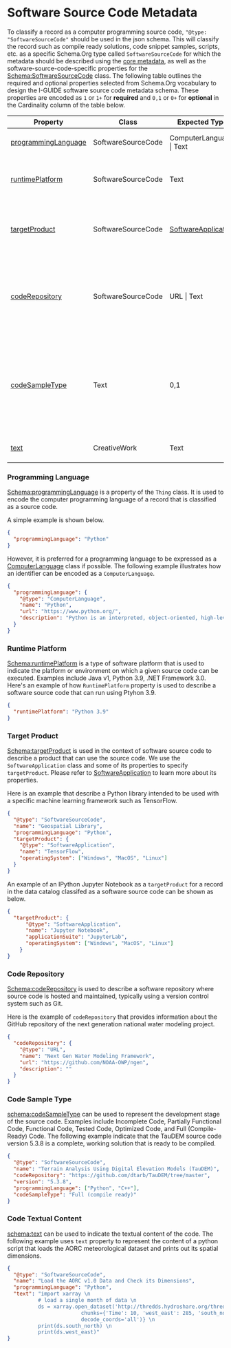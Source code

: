 
# Software Source Code Metadata

To classify a record as a computer programming source code, `"@type: "SoftwareSourceCode"` should be used in the json schema. This will classify the record such as compile ready solutions, code snippet samples, scripts, etc. as a specific Schema.Org type called `SoftwareSourceCode` for which the metadata should be described using the [core metadata](https://github.com/I-GUIDE/data-catalog/blob/main/schema/core.md), as well as the software-source-code-specific properties for the [Schema:SoftwareSourceCode](https://schema.org/SoftwareSourceCode) class. The following table outlines the required and optional properties selected from Schema.Org vocabulary to design the I-GUIDE software source code metadata schema. These properties are encoded as `1` or `1+` for **required** and `0,1` or `0+` for **optional** in the Cardinality column of the table below.

|Property|Class|Expected Type|Cardinality|Description|
|---|---|---|---|---|
| [programmingLanguage](https://schema.org/programmingLanguage) | SoftwareSourceCode | ComputerLanguage \| Text | 1+ | The computer programming language |
| [runtimePlatform](https://schema.org/runtimePlatform) | SoftwareSourceCode | Text | 1+ | Runtime platform or script interpreter dependencies |
| [targetProduct](https://schema.org/targetProduct) | SoftwareSourceCode | [SoftwareApplication](https://github.com/I-GUIDE/data-catalog/blob/main/schema/softwareapp.md) | 1+ | Target Operating System or Product to which the code applies |
| [codeRepository](https://schema.org/codeRepository) | SoftwareSourceCode | URL \| Text | 0,1 | Link to the repository where the un-compiled, human readable code and related code is located |
| [codeSampleType](https://schema.org/codeSampleType) | Text | 0,1 | What type of code sample: full (compile-ready) solution, code snippet (incomplete), inline code, scripts, template |
| [text](https://schema.org/text) | CreativeWork | Text | 0,1 | The textual content of the source code. |

### Programming Language

[Schema:programmingLanguage](https://schema.org/programmingLanguage) is a property of the `Thing` class. It is used to encode the computer programming language of a record that is classified as a source code. 

A simple example is shown below.

``` json
{
  "programmingLanguage": "Python"
}
```

However, it is preferred for a programming language to be expressed as a [ComputerLanguage](https://schema.org/ComputerLanguage) class if possible. The following example illustrates how an identifier can be encoded as a `ComputerLanguage`.

``` json
{
  "programmingLanguage": {
    "@type": "ComputerLanguage",
    "name": "Python",
    "url": "https://www.python.org/",
    "description": "Python is an interpreted, object-oriented, high-level programming language with dynamic semantics."
  }
}
```

### Runtime Platform

[Schema:runtimePlatform](https://schema.org/runtimePlatform) is a type of software platform that is used to indicate the platform or environment on which a given source code can be executed. Examples include Java v1, Python 3.9, .NET Framework 3.0. Here's an example of how  `RuntimePlatform` property is used to describe a software source code that can run using Ptyhon 3.9.

``` json
{
  "runtimePlatform": "Python 3.9"
}
```

### Target Product

[Schema:targetProduct](https://schema.org/targetProduct) is used in the context of software source code to describe a product that can use the source code. We use the `SoftwareApplication` class and some of its properties to specify `targetProduct`. Please refer to [SoftwareApplication](https://github.com/I-GUIDE/data-catalog/blob/main/schema/softwareapp.md) to learn more about its properties.  

Here is an example that describe a Python library intended to be used with a specific machine learning framework such as TensorFlow.

``` json
{
  "@type": "SoftwareSourceCode",
  "name": "Geospatial Library",
  "programmingLanguage": "Python",
  "targetProduct": {
    "@type": "SoftwareApplication",
    "name": "TensorFlow",
    "operatingSystem": ["Windows", "MacOS", "Linux"]
  }
}
```

An example of an IPython Jupyter Notebook as a `targetProduct` for a record in the data catalog classifed as a software source code can be shown as below.

``` json
{
  "targetProduct": {
      "@type": "SoftwareApplication",
      "name": "Jupyter Notebook",
      "applicationSuite": "JupyterLab",
      "operatingSystem": ["Windows", "MacOS", "Linux"]
    }
}
```

### Code Repository

[Schema:codeRepository](https://schema.org/targetProduct) is used to describe a software repository where source code is hosted and maintained, typically using a version control system such as Git. 

Here is the example of `codeRepository` that provides information about the GitHub repository of the next generation national water modeling project.

``` json
{
  "codeRepository": {
    "@type": "URL",
    "name": "Next Gen Water Modeling Framework",  
    "url": "https://github.com/NOAA-OWP/ngen",
    "description": ""
  }
}
```

### Code Sample Type

[schema:codeSampleType](https://schema.org/codeSampleType) can be used to represent the development stage of the source code. Examples include Incomplete Code, Partially Functional Code, Functional Code, Tested Code, Optimized Code, and Full (Compile-Ready) Code. The following example indicate that the TauDEM source code version 5.3.8 is a complete, working solution that is ready to be compiled. 

``` json
{
  "@type": "SoftwareSourceCode",
  "name": "Terrain Analysis Using Digital Elevation Models (TauDEM)",
  "codeRepository": "https://github.com/dtarb/TauDEM/tree/master",
  "version": "5.3.8",
  "programmingLanguage": ["Python", "C++"],
  "codeSampleType": "Full (compile ready)"
}
```

### Code Textual Content

[schema:text](https://schema.org/text) can be used to indicate the textual content of the code. The following example uses `text` property to represent the content of a python script that loads the AORC meteorological dataset and prints out its spatial dimensions.  

``` json
{
  "@type": "SoftwareSourceCode",
  "name": "Load the AORC v1.0 Data and Check its Dimensions",
  "programmingLanguage": "Python",
  "text": "import xarray \n 
          # load a single month of data \n  
          ds = xarray.open_dataset('http://thredds.hydroshare.org/thredds/dodsC/aorc/data/16/201001.nc',
                        chunks={'Time': 10, 'west_east': 285, 'south_north':275},
                        decode_coords='all')} \n
          print(ds.south_north) \n
          print(ds.west_east)"
}
```
